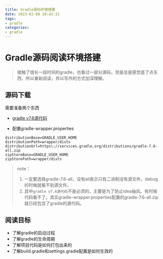 ```yaml
---
title: Gradle源码环境搭建
date: 2023-02-08 10:43:31
tags: 
- gradle
categories:
- gradle
---
```






# Gradle源码阅读环境搭建

> 接触了很长一段时间的gradle，也看过一部分源码，但是总是感觉差了点东西，所以重新阅读，并以写作的方式加深理解。



## 源码下载

需要准备两个东西

- [gradle v7.6源代码](https://github.com/gradle/gradle/releases/tag/v7.6.0)

- 配置gradle-wrapper.properties 

```properties
distributionBase=GRADLE_USER_HOME
distributionPath=wrapper/dists
distributionUrl=https\://services.gradle.org/distributions/gradle-7.6-all.zip
zipStoreBase=GRADLE_USER_HOME
zipStorePath=wrapper/dists
```

> note：
>
> 1. 一定要选择gradle-7.6-all，没有all表示只有二进制没有源文件，debug的时候就看不到源文件。
> 2.  其中`gradle v7.6源代码`不是必须的，主要是为了防止idea抽风。有时候代码看不了。其实gradle-wrapper.properties配置的gradle-7.6-all.zip就已经包含了gradle的源代码。



## 阅读目标



- 了解gradle的启动过程
- 了解gradle的生命周期
- 了解项目代码是如何打包出来的
- 了解build.gradle和settings.gradle配置是如何生效的